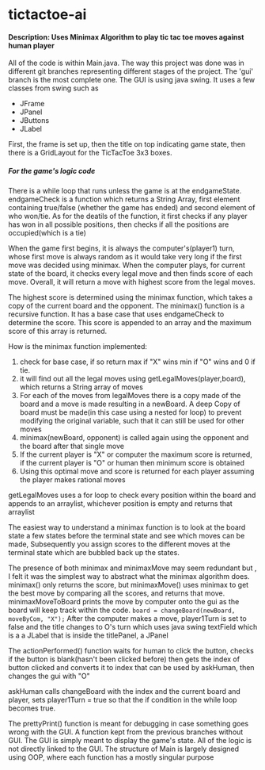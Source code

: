 # tictactoe-ai

#### Description: Uses Minimax Algorithm to play tic tac toe moves against human player

All of the code is within Main.java.
The way this project was done was in different git branches representing different stages of the project. The 'gui' branch is the most complete one.
The GUI is using java swing. It uses a few classes from swing such as

- JFrame
- JPanel
- JButtons
- JLabel

First, the frame is set up, then the title on top indicating game state, then there is a GridLayout for the TicTacToe 3x3 boxes.

##### For the game's logic code

There is a while loop that runs unless the game is at the endgameState.
endgameCheck is a function which returns a String Array, first element containing true/false (whether the game has ended) and second element of who won/tie.
As for the deatils of the function, it first checks if any player has won in all possible positions, then checks if all the positions are occupied(which is a tie)

When the game first begins, it is always the computer's(player1) turn, whose first move is always random as it would take very long if the first move was decided using minimax. When the computer plays, for current state of the board, it checks every legal move and then finds score of each move. Overall, it will return a move with highest score from the legal moves.

The highest score is determined using the minimax function, which takes a copy of the current board and the opponent. The minimax() function is a recursive function. It has a base case that uses endgameCheck to determine the score. This score is appended to an array and the maximum score of this array is returned.

How is the minimax function implemented:

1. check for base case, if so return max if "X" wins min if "O" wins and 0 if tie.
2. it will find out all the legal moves using getLegalMoves(player,board), which returns a String array of moves
3. For each of the moves from legalMoves there is a copy made of the board and a move is made resulting in a newBoard. A deep Copy of board must be made(in this case using a nested for loop) to prevent modifying the original variable, such that it can still be used for other moves
4. minimax(newBoard, opponent) is called again using the opponent and the board after that single move
5. If the current player is "X" or computer the maximum score is returned, if the current player is "O" or human then minimum score is obtained
6. Using this optimal move and score is returned for each player assuming the player makes rational moves

getLegalMoves uses a for loop to check every position within the board and appends to an arraylist, whichever position is empty and returns that arraylist

The easiest way to understand a minimax function is to look at the board state a few states before the terminal state and see which moves can be made, Subsequently you assign scores to the different moves at the terminal state which are bubbled back up the states.

The presence of both minimax and minimaxMove may seem redundant but , I felt it was the simplest way to abstract what the minimax algorithm does.
minimax() only returns the score, but minimaxMove() uses minimax to get the best move by comparing all the scores, and returns that move.
minimaxMoveToBoard prints the move by computer onto the gui as the board will keep track within the code.
`board = changeBoard(newBoard, moveByCom, "X");`
After the computer makes a move, player1Turn is set to false and the title changes to O's turn which uses java swing textField which is a a JLabel that is inside the titlePanel, a JPanel

The actionPerformed() function waits for human to click the button, checks if the button is blank(hasn't been clicked before) then gets the index of button clicked and converts it to index that can be used by askHuman, then changes the gui with "O"

askHuman calls changeBoard with the index and the current board and player, sets player1Turn = true so that the if condition in the while loop becomes true.

The prettyPrint() function is meant for debugging in case something goes wrong with the GUI. A function kept from the previous branches without GUI.
The GUI is simply meant to display the game's state. All of the logic is not directly linked to the GUI.
The structure of Main is largely designed using OOP, where each function has a mostly singular purpose
